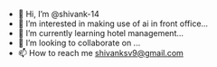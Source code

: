 - 👋 Hi, I’m @shivank-14
- 👀 I’m interested in making use of ai in front office...
- 🌱 I’m currently learning hotel management...
- 💞️ I’m looking to collaborate on ...
- 📫 How to reach me shivanksv9@gmail.com

<!---
shivank-14/shivank-14 is a ✨ special ✨ repository because its `README.md` (this file) appears on your GitHub profile.
You can click the Preview link to take a look at your changes.
--->
